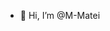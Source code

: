 - 👋 Hi, I’m @M-Matei

<!---
M-Matei/M-Matei is a ✨ special ✨ repository because its `README.md` (this file) appears on your GitHub profile.
You can click the Preview link to take a look at your changes.
--->
